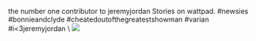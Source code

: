 the number one contributor to jeremyjordan Stories on wattpad. #newsies #bonnieandclyde #cheatedoutofthegreatestshowman #varian #i<3jeremyjordan \\
![](https://www.youtube.com/watch?v=XUlSmcY4JDw)